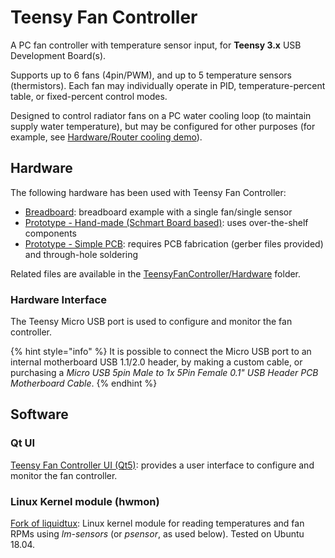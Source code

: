 # Teensy Fan Controller

A PC fan controller with temperature sensor input, for **Teensy 3.x** USB Development Board(s).

Supports up to 6 fans (4pin/PWM), and up to 5 temperature sensors (thermistors). Each fan may individually operate in PID, temperature-percent table, or fixed-percent control modes.

Designed to control radiator fans on a PC water cooling loop (to maintain supply water temperature), but may be configured for other purposes (for example, see [Hardware/Router cooling demo][1]).

[1]: demo/router-cooling-demo


## Hardware

The following hardware has been used with Teensy Fan Controller:

- [Breadboard][3]: breadboard example with a single fan/single sensor
- [Prototype - Hand-made (Schmart Board based)][4]: uses over-the-shelf components
- [Prototype - Simple PCB][5]: requires PCB fabrication (gerber files provided) and through-hole soldering

Related files are available in the [TeensyFanController/Hardware][2] folder.

[2]: https://github.com/mstrthealias/TeensyFanController/tree/master/Hardware
[3]: breadboard
[4]: prototype
[5]: simple-pcb

### Hardware Interface

The Teensy Micro USB port is used to configure and monitor the fan controller.

{% hint style="info" %}
It is possible to connect the Micro USB port to an internal motherboard USB 1.1/2.0 header, by making a custom cable, or purchasing a *Micro USB 5pin Male to 1x 5Pin Female 0.1" USB Header PCB Motherboard Cable*.
{% endhint %}


## Software

### Qt UI

[Teensy Fan Controller UI (Qt5)](https://github.com/mstrthealias/TFC-ui): provides a user interface to configure and monitor the fan controller.

### Linux Kernel module (hwmon)

[Fork of liquidtux](https://github.com/mstrthealias/liquidtux): Linux kernel module for reading temperatures and fan RPMs using *lm-sensors* (or *psensor*, as used below).  Tested on Ubuntu 18.04.




